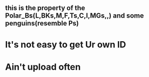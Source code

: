 ## this is the property of the Polar_Bs(L,BKs,M,F,Ts,C,I,MGs,,) and some penguins(resemble Ps) 
# It's not easy to get Ur own ID
# Ain't upload often 
<!---
po1arix/po1arix is a ✨ special ✨ repository because its `README.md` (this file) appears on your GitHub profile.
You can click the Preview link to take a look at your changes.
--->
